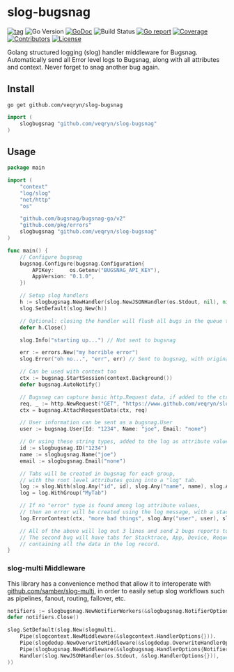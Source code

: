 # slog-bugsnag
[![tag](https://img.shields.io/github/tag/veqryn/slog-bugsnag.svg)](https://github.com/veqryn/slog-bugsnag/releases)
![Go Version](https://img.shields.io/badge/Go-%3E%3D%201.21-%23007d9c)
[![GoDoc](https://godoc.org/github.com/veqryn/slog-bugsnag?status.svg)](https://pkg.go.dev/github.com/veqryn/slog-bugsnag)
![Build Status](https://github.com/veqryn/slog-bugsnag/actions/workflows/build_and_test.yml/badge.svg)
[![Go report](https://goreportcard.com/badge/github.com/veqryn/slog-bugsnag)](https://goreportcard.com/report/github.com/veqryn/slog-bugsnag)
[![Coverage](https://img.shields.io/codecov/c/github/veqryn/slog-bugsnag)](https://codecov.io/gh/veqryn/slog-bugsnag)
[![Contributors](https://img.shields.io/github/contributors/veqryn/slog-bugsnag)](https://github.com/veqryn/slog-bugsnag/graphs/contributors)
[![License](https://img.shields.io/github/license/veqryn/slog-bugsnag)](./LICENSE)

Golang structured logging (slog) handler middleware for Bugsnag.
Automatically send all Error level logs to Bugsnag, along with all attributes and context.
Never forget to snag another bug again.


## Install
`go get github.com/veqryn/slog-bugsnag`

```go
import (
	slogbugsnag "github.com/veqryn/slog-bugsnag"
)
```

## Usage
```go
package main

import (
	"context"
	"log/slog"
	"net/http"
	"os"

	"github.com/bugsnag/bugsnag-go/v2"
	"github.com/pkg/errors"
	slogbugsnag "github.com/veqryn/slog-bugsnag"
)

func main() {
	// Configure bugsnag
	bugsnag.Configure(bugsnag.Configuration{
		APIKey:     os.Getenv("BUGSNAG_API_KEY"),
		AppVersion: "0.1.0",
	})

	// Setup slog handlers
	h := slogbugsnag.NewHandler(slog.NewJSONHandler(os.Stdout, nil), nil)
	slog.SetDefault(slog.New(h))

	// Optional: closing the handler will flush all bugs in the queue to bugsnag
	defer h.Close()

	slog.Info("starting up...") // Not sent to bugsnag

	err := errors.New("my horrible error")
	slog.Error("oh no...", "err", err) // Sent to bugsnag, with original err's stack trace

	// Can be used with context too
	ctx := bugsnag.StartSession(context.Background())
	defer bugsnag.AutoNotify()

	// Bugsnag can capture basic http.Request data, if added to the ctx
	req, _ := http.NewRequest("GET", "https://www.github.com/veqryn/slog-bugsnag", nil)
	ctx = bugsnag.AttachRequestData(ctx, req)

	// User information can be sent as a bugsnag.User
	user := bugsnag.User{Id: "1234", Name: "joe", Email: "none"}

	// Or using these string types, added to the log as attribute values (any key is fine)
	id := slogbugsnag.ID("1234")
	name := slogbugsnag.Name("joe")
	email := slogbugsnag.Email("none")

	// Tabs will be created in bugsnag for each group,
	// with the root level attributes going into a "log" tab.
	log := slog.With(slog.Any("id", id), slog.Any("name", name), slog.Any("email", email))
	log = log.WithGroup("MyTab")

	// If no "error" type is found among log attribute values,
	// then an error will be created using the log message, with a stack trace at the log call.
	log.ErrorContext(ctx, "more bad things", slog.Any("user", user), slog.String("foo", "bar"))

	// All of the above will log out 3 lines and send 2 bugs reports to bugsnag.
	// The second bug will have tabs for Stacktrace, App, Device, Request, User, Log, and MyTab,
	// containing all the data in the log record.
}
```

### slog-multi Middleware
This library has a convenience method that allow it to interoperate with [github.com/samber/slog-multi](https://github.com/samber/slog-multi),
in order to easily setup slog workflows such as pipelines, fanout, routing, failover, etc.
```go
notifiers := slogbugsnag.NewNotifierWorkers(&slogbugsnag.NotifierOptions{})
defer notifiers.Close()

slog.SetDefault(slog.New(slogmulti.
	Pipe(slogcontext.NewMiddleware(&slogcontext.HandlerOptions{})).
	Pipe(slogdedup.NewOverwriteMiddleware(&slogdedup.OverwriteHandlerOptions{})).
	Pipe(slogbugsnag.NewMiddleware(&slogbugsnag.HandlerOptions{Notifiers: notifiers})).
	Handler(slog.NewJSONHandler(os.Stdout, &slog.HandlerOptions{})),
))
```
